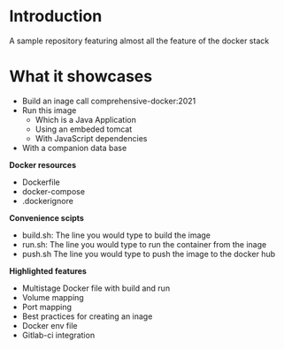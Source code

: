 # Introduction

A sample repository featuring almost all the feature of the docker stack

# What it showcases

* Build an inage call comprehensive-docker:2021
* Run this image
	* Which is a Java Application
	* Using an embeded tomcat
	* With JavaScript dependencies
* With a companion data base

**Docker resources**

* Dockerfile
* docker-compose
* .dockerignore

**Convenience scipts**

* build.sh: The line you would type to build the image
* run.sh: The line you would type to run the container from the inage
* push.sh The line you would type to push the image to the docker hub

**Highlighted features**

* Multistage Docker file with build and run
* Volume mapping
* Port mapping
* Best practices for creating an inage
* Docker env file
* Gitlab-ci integration
